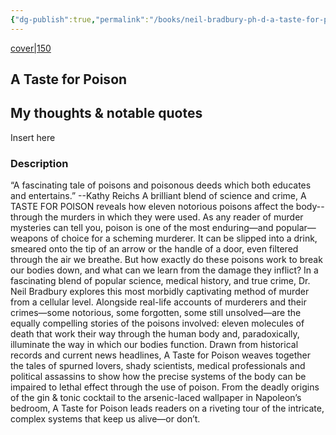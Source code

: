 ```yaml
---
{"dg-publish":true,"permalink":"/books/neil-bradbury-ph-d-a-taste-for-poison/","title":"\"A Taste for Poison\""}
---
```




[cover|150](http://books.google.com/books/content?id=dB4QEAAAQBAJ&printsec=frontcover&img=1&zoom=1&edge=curl&source=gbs_api)

## A Taste for Poison

## My thoughts & notable quotes

Insert here

### Description

“A fascinating tale of poisons and poisonous deeds which both educates and entertains.” --Kathy Reichs A brilliant blend of science and crime, A TASTE FOR POISON reveals how eleven notorious poisons affect the body--through the murders in which they were used. As any reader of murder mysteries can tell you, poison is one of the most enduring—and popular—weapons of choice for a scheming murderer. It can be slipped into a drink, smeared onto the tip of an arrow or the handle of a door, even filtered through the air we breathe. But how exactly do these poisons work to break our bodies down, and what can we learn from the damage they inflict? In a fascinating blend of popular science, medical history, and true crime, Dr. Neil Bradbury explores this most morbidly captivating method of murder from a cellular level. Alongside real-life accounts of murderers and their crimes—some notorious, some forgotten, some still unsolved—are the equally compelling stories of the poisons involved: eleven molecules of death that work their way through the human body and, paradoxically, illuminate the way in which our bodies function. Drawn from historical records and current news headlines, A Taste for Poison weaves together the tales of spurned lovers, shady scientists, medical professionals and political assassins to show how the precise systems of the body can be impaired to lethal effect through the use of poison. From the deadly origins of the gin & tonic cocktail to the arsenic-laced wallpaper in Napoleon’s bedroom, A Taste for Poison leads readers on a riveting tour of the intricate, complex systems that keep us alive—or don’t.

